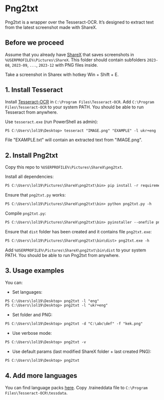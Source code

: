 # Png2txt
Png2txt is a wrapper over the Tesseract-OCR. It’s designed to extract text from the latest screenshot made with ShareX. 



## Before we proceed
Assume that you already have [ShareX](https://getsharex.com/) that saves screenshots in `%USERPROFILE%\Pictures\ShareX`.
This folder should contain subfolders `2023-08`, `2023-09`, `...`, `2023-12` with PNG files inside.

Take a screenshot in Sharex with hotkey Win + Shift + E.



## 1. Install Tesseract
Install [Tesseract-OCR](https://github.com/UB-Mannheim/tesseract/wiki) in `C:\Program Files\Tesseract-OCR`.
Add `C:\Program Files\Tesseract-OCR` to your system PATH. You should be able to run Tesseract from anywhere.

Use `tesseract.exe` (run PowerShell as admin):
```ps
PS C:\Users\lol19\Desktop> tesseract "IMAGE.png" "EXAMPLE" -l ukr+eng
```
File "EXAMPLE.txt" will contain an extracted text from "IMAGE.png".



## 2. Install Png2txt
Copy this repo to `%USERPROFILE%\Pictures\ShareX\png2txt`.

Install all dependencies:
```ps
PS C:\Users\lol19\Pictures\ShareX\png2txt\bin> pip install -r requirements.txt
```

Ensure that `png2txt.py` works:
```ps 
PS C:\Users\lol19\Pictures\ShareX\png2txt\bin> python png2txt.py -h 
```

Compile `png2txt.py`:
```ps
PS C:\Users\lol19\Pictures\ShareX\png2txt\bin> pyinstaller --onefile png2txt.py
```

Ensure that `dist` folder has been created and it contains file `png2txt.exe`:
```ps
PS C:\Users\lol19\Pictures\ShareX\png2txt\bin\dist> png2txt.exe -h
```

Add `%USERPROFILE%\Pictures\ShareX\png2txt\bin\dist` to your system PATH. You should be able to run Png2txt from anywhere.


## 3. Usage examples
You can: 
* Set languages:
```ps
PS C:\Users\lol19\Desktop> png2txt -l "eng"
PS C:\Users\lol19\Desktop> png2txt -l "ukr+eng"
```

* Set folder and PNG:
```ps
PS C:\Users\lol19\Desktop> png2txt -d "C:\abc\def" -f "kek.png"
```

* Use verbose mode:
```ps
PS C:\Users\lol19\Desktop> png2txt -v
```

* Use default params (last modified ShareX folder + last created PNG):
```ps
PS C:\Users\lol19\Desktop> png2txt
```

## 4. Add more languages
You can find language packs [here](https://github.com/tesseract-ocr/tesseract/wiki/Data-Files/1467229f37bb073850344fc4c1d06b7b199e4f73).
Copy .traineddata file to `C:\Program Files\Tesseract-OCR\tessdata`.


